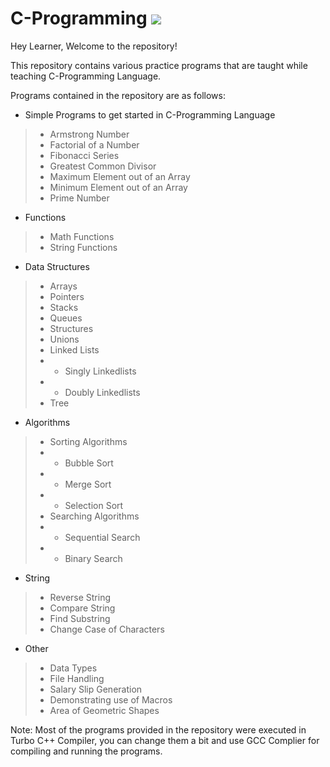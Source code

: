 # C-Programming <img src="https://img.shields.io/badge/c%20-%2300599C.svg?&style=for-the-badge&logo=c&logoColor=white"/>
Hey Learner, Welcome to the repository!

This repository contains various practice programs that are taught while teaching C-Programming Language.

Programs contained in the repository are as follows:

- Simple Programs to get started in C-Programming Language
> - Armstrong Number
> - Factorial of a Number
> - Fibonacci Series
> - Greatest Common Divisor
> - Maximum Element out of an Array
> - Minimum Element out of an Array
> - Prime Number
- Functions
> - Math Functions
> - String Functions
- Data Structures
> - Arrays
> - Pointers
> - Stacks
> - Queues
> - Structures
> - Unions
> - Linked Lists
> - - Singly Linkedlists
> - - Doubly Linkedlists
> - Tree
- Algorithms
> - Sorting Algorithms
> - - Bubble Sort
> - - Merge Sort
> - - Selection Sort
> - Searching Algorithms
> - - Sequential Search
> - - Binary Search
- String
> - Reverse String
> - Compare String
> - Find Substring
> - Change Case of Characters
- Other
> - Data Types
> - File Handling
> - Salary Slip Generation
> - Demonstrating use of Macros
> - Area of Geometric Shapes

Note: Most of the programs provided in the repository were executed in Turbo C++ Compiler, you can change them a bit and use GCC Complier for compiling and running the programs.
